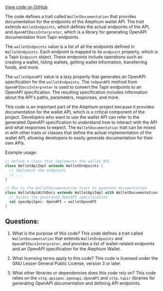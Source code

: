 [View code on GitHub](https://github.com/oxygenium/oxygenium/wallet/src/main/scala/org/oxygenium/wallet/WalletDocumentation.scala)

The code defines a trait called `WalletDocumentation` that provides documentation for the endpoints of the Alephium wallet API. The trait extends `WalletEndpoints`, which defines the actual endpoints of the API, and `OpenAPIDocsInterpreter`, which is a library for generating OpenAPI documentation from Tapir endpoints.

The `walletEndpoints` value is a list of all the endpoints defined in `WalletEndpoints`. Each endpoint is mapped to its `endpoint` property, which is a Tapir `Endpoint` object. These endpoints include operations such as creating a wallet, listing wallets, getting wallet information, transferring funds, and more.

The `walletOpenAPI` value is a lazy property that generates an OpenAPI specification for the `walletEndpoints`. The `toOpenAPI` method from `OpenAPIDocsInterpreter` is used to convert the Tapir endpoints to an OpenAPI specification. The resulting specification includes information about the API's paths, parameters, responses, and more.

This code is an important part of the Alephium project because it provides documentation for the wallet API, which is a critical component of the project. Developers who want to use the wallet API can refer to the generated OpenAPI specification to understand how to interact with the API and what responses to expect. The `WalletDocumentation` trait can be mixed in with other traits or classes that define the actual implementation of the wallet API, allowing developers to easily generate documentation for their own APIs. 

Example usage:

```scala
// Define a class that implements the wallet API
class WalletApiImpl extends WalletEndpoints {
  // Implement the endpoints
  // ...
}

// Mix in the WalletDocumentation trait to generate documentation
class WalletApiWithDocs extends WalletApiImpl with WalletDocumentation {
  // Access the generated OpenAPI specification
  val openApiSpec: OpenAPI = walletOpenAPI
}
```
## Questions: 
 1. What is the purpose of this code?
   This code defines a trait called `WalletDocumentation` that extends `WalletEndpoints` and `OpenAPIDocsInterpreter`, and provides a list of wallet-related endpoints and an OpenAPI specification for the Alephium Wallet.

2. What licensing terms apply to this code?
   This code is licensed under the GNU Lesser General Public License, version 3 or later.

3. What other libraries or dependencies does this code rely on?
   This code relies on the `sttp.apispec.openapi.OpenAPI` and `sttp.tapir` libraries for generating OpenAPI documentation and defining API endpoints.